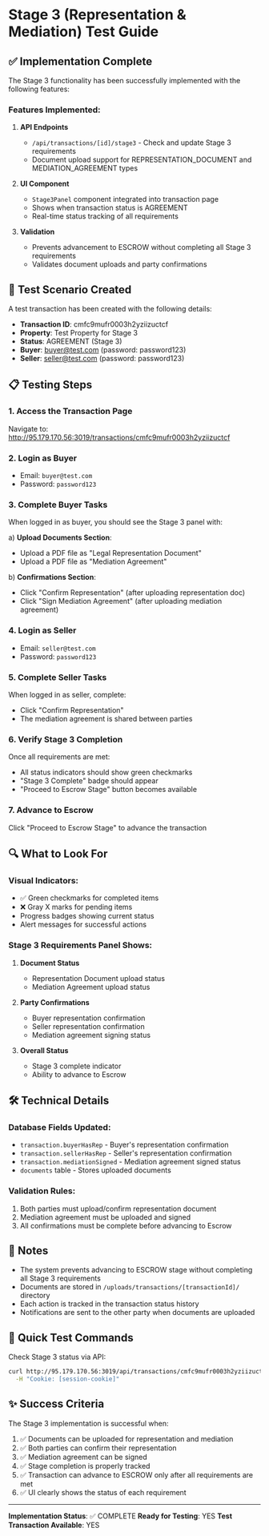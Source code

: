 # Stage 3 (Representation & Mediation) Test Guide

## ✅ Implementation Complete

The Stage 3 functionality has been successfully implemented with the following features:

### Features Implemented:
1. **API Endpoints**
   - `/api/transactions/[id]/stage3` - Check and update Stage 3 requirements
   - Document upload support for REPRESENTATION_DOCUMENT and MEDIATION_AGREEMENT types

2. **UI Component**
   - `Stage3Panel` component integrated into transaction page
   - Shows when transaction status is AGREEMENT
   - Real-time status tracking of all requirements

3. **Validation**
   - Prevents advancement to ESCROW without completing all Stage 3 requirements
   - Validates document uploads and party confirmations

## 🧪 Test Scenario Created

A test transaction has been created with the following details:
- **Transaction ID**: cmfc9mufr0003h2yziizuctcf
- **Property**: Test Property for Stage 3
- **Status**: AGREEMENT (Stage 3)
- **Buyer**: buyer@test.com (password: password123)
- **Seller**: seller@test.com (password: password123)

## 📋 Testing Steps

### 1. Access the Transaction Page
Navigate to: http://95.179.170.56:3019/transactions/cmfc9mufr0003h2yziizuctcf

### 2. Login as Buyer
- Email: `buyer@test.com`
- Password: `password123`

### 3. Complete Buyer Tasks
When logged in as buyer, you should see the Stage 3 panel with:

a) **Upload Documents Section**:
   - Upload a PDF file as "Legal Representation Document"
   - Upload a PDF file as "Mediation Agreement"

b) **Confirmations Section**:
   - Click "Confirm Representation" (after uploading representation doc)
   - Click "Sign Mediation Agreement" (after uploading mediation agreement)

### 4. Login as Seller
- Email: `seller@test.com`
- Password: `password123`

### 5. Complete Seller Tasks
When logged in as seller, complete:
- Click "Confirm Representation" 
- The mediation agreement is shared between parties

### 6. Verify Stage 3 Completion
Once all requirements are met:
- All status indicators should show green checkmarks
- "Stage 3 Complete" badge should appear
- "Proceed to Escrow Stage" button becomes available

### 7. Advance to Escrow
Click "Proceed to Escrow Stage" to advance the transaction

## 🔍 What to Look For

### Visual Indicators:
- ✅ Green checkmarks for completed items
- ❌ Gray X marks for pending items
- Progress badges showing current status
- Alert messages for successful actions

### Stage 3 Requirements Panel Shows:
1. **Document Status**
   - Representation Document upload status
   - Mediation Agreement upload status

2. **Party Confirmations**
   - Buyer representation confirmation
   - Seller representation confirmation
   - Mediation agreement signing status

3. **Overall Status**
   - Stage 3 complete indicator
   - Ability to advance to Escrow

## 🛠️ Technical Details

### Database Fields Updated:
- `transaction.buyerHasRep` - Buyer's representation confirmation
- `transaction.sellerHasRep` - Seller's representation confirmation
- `transaction.mediationSigned` - Mediation agreement signed status
- `documents` table - Stores uploaded documents

### Validation Rules:
1. Both parties must upload/confirm representation document
2. Mediation agreement must be uploaded and signed
3. All confirmations must be complete before advancing to Escrow

## 📝 Notes

- The system prevents advancing to ESCROW stage without completing all Stage 3 requirements
- Documents are stored in `/uploads/transactions/[transactionId]/` directory
- Each action is tracked in the transaction status history
- Notifications are sent to the other party when documents are uploaded

## 🚀 Quick Test Commands

Check Stage 3 status via API:
```bash
curl http://95.179.170.56:3019/api/transactions/cmfc9mufr0003h2yziizuctcf/stage3 \
  -H "Cookie: [session-cookie]"
```

## ✨ Success Criteria

The Stage 3 implementation is successful when:
1. ✅ Documents can be uploaded for representation and mediation
2. ✅ Both parties can confirm their representation
3. ✅ Mediation agreement can be signed
4. ✅ Stage completion is properly tracked
5. ✅ Transaction can advance to ESCROW only after all requirements are met
6. ✅ UI clearly shows the status of each requirement

---

**Implementation Status**: ✅ COMPLETE
**Ready for Testing**: YES
**Test Transaction Available**: YES